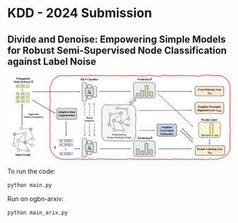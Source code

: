 # KDD - 2024 Submission
## Divide and Denoise: Empowering Simple Models for Robust Semi-Supervised Node Classification against Label Noise
<p>
  <img src="figs/framework-dnd.png" width="1000">
  <br />
</p>

To run the code:
```python
python main.py
```

Run on ogbn-arxiv:
```python
python main_arix.py
```
